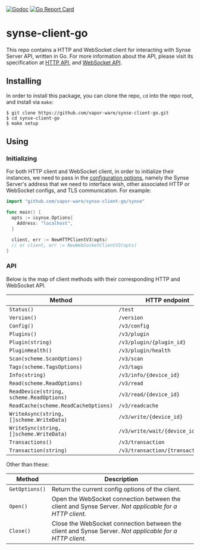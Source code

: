 [![Godoc](https://godoc.org/github.com/vapor-ware/synse-client-go/synse?status.svg)](https://godoc.org/github.com/vapor-ware/synse-client-go/synse)
[![Go Report Card](https://goreportcard.com/badge/github.com/vapor-ware/synse-client-go)](https://goreportcard.com/report/github.com/vapor-ware/synse-client-go)

# synse-client-go

This repo contains a HTTP and WebSocket client for interacting with Synse
Server API, written in Go. For more information about the API, please visit its
specification at [HTTP
API](https://github.com/vapor-ware/synse-server/blob/master/proposals/v3/api.md),
and [WebSocket
API](https://github.com/vapor-ware/synse-server/blob/master/proposals/v3/api-websocket.md).

## Installing

In order to install this package, you can clone the repo, `cd` into the repo
root, and install via `make`:
```
$ git clone https://github.com/vapor-ware/synse-client-go.git
$ cd synse-client-go
$ make setup
```

## Using

### Initializing

For both HTTP client and WebSocket client, in order to initialize their
instances, we need to pass in the [configuration
options](https://godoc.org/github.com/vapor-ware/synse-client-go/synse#Options),
namely the Synse Server's address that we need to interface wish, other
associated HTTP or WebSocket configs, and TLS communication. For example:
```go
import "github.com/vapor-ware/synse-client-go/synse"

func main() {
  opts := &synse.Options{
    Address: "localhost",
  }

  client, err := NewHTTPClientV3(opts)
  // or client, err := NewWebSocketClientV3(opts)
}
```

### API

Below is the map of client methods with their corresponding HTTP and WebSocket API.

| Method | HTTP endpoint | WebSocket request |
| ------ | ------------- | ----------------- |
| `Status()` | `/test` | `request/status` |
| `Version()` | `/version` | `request/version` | `Version()` |
| `Config()` | `/v3/config` | `request/config` | `Config()` |
| `Plugins()` | `/v3/plugin` | `request/plugin` |
| `Plugin(string)` | `/v3/plugin/{plugin_id}` | `request/plugin` |
| `PluginHealth()` | `/v3/plugin/health` | `request/plugin_health` |
| `Scan(scheme.ScanOptions)` | `/v3/scan` | `request/scan` |
| `Tags(scheme.TagsOptions)` | `/v3/tags` | `request/tags` |
| `Info(string)` | `/v3/info/{device_id}` | `request/info` |
| `Read(scheme.ReadOptions)` | `/v3/read` | `request/read` |
| `ReadDevice(string, scheme.ReadOptions)` | `/v3/read/{device_id}` | `request/read_device` |
| `ReadCache(scheme.ReadCacheOptions)` | `/v3/readcache` | `request/read_cache` |
| `WriteAsync(string, []scheme.WriteData)` | `/v3/write/{device_id}` | `request/write_async` |
| `WriteSync(string, []scheme.WriteData)` | `/v3/write/wait/{device_id}` | `request/write_sync` |
| `Transactions()` | `/v3/transaction` | `request/transaction` |
| `Transaction(string)` | `/v3/transaction/{transaction_id}` | `request/transaction` |

Other than these:

| Method | Description |
| ------ | ----------- |
| `GetOptions()` | Return the current config options of the client. |
| `Open()` | Open the WebSocket connection between the client and Synse Server. *Not applicable for a HTTP client.* |
| `Close()` | Close the WebSocket connection between the client and Synse Server. *Not applicable for a HTTP client.* |
